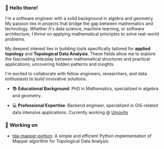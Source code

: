 ### 👋 Hello there!

I'm a software engineer with a solid background in algebra and geometry.
My passion lies in projects that bridge the gap between mathematics and technology.
Whether it's data science, machine learning, or software architecture, I thrive on applying mathematical principles to solve real-world problems.

My deepest interest lies in building tools specifically tailored for **applied topology** and **Topological Data Analysis**.
These fields allow me to explore the fascinating interplay between mathematical structures and practical applications, uncovering hidden patterns and insights.

I'm excited to collaborate with fellow engineers, researchers, and data enthusiasts to build innovative solutions.

- 📚 **Educational Background**: PhD in Mathematics, specialized in algebra and geometry.

- 💻 **Professional Expertise**: Backend engineer, specialized in GIS-related data intensive applications.
  Currently working @ [Umovity](https://www.umovity.com/en)

### 🚀 **Working on** 

- [tda-mapper-python](https://github.com/lucasimi/tda-mapper-python): A simple and efficient Python implementation of Mapper algorithm for Topological Data Analysis 

